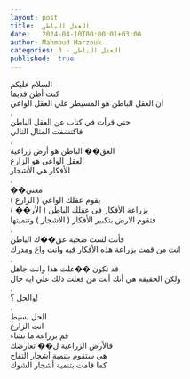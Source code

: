 ```yaml
---
layout: post
title:  العقل الباطن
date:   2024-04-10T00:00:01+03:00
author: Mahmoud Marzouk
categories: 3 - العقل الباطن
published:  true
---
```

السلام عليكم\
كنت أظن قديما\
أن العقل الباطن هو المسيطر علي العقل الواعي\
.\
حتي قرأت في كتاب عن العقل الباطن\
فاكتشفت المثال التالي\
.\
العق�� الباطن هو أرض زراعية\
العقل الواعي هو الزارع\
الأفكار هي الأشجار\
.\
��معني\
يقوم عقلك الواعي ( الزارع )\
بزراعة الأفكار في عقلك الباطن ( الأر�� )\
فتقوم الارض بتكبير الأفكار ( الأشجار ) وتنميتها\
.\
فأنت لست ضحية عق��ك الباطن\
انت من قمت بزراعة هذه الأفكار فيه وانت واع ومدرك\
.\
قد تكون ��علت هذا وانت جاهل\
ولكن الحقيقة هي أنك أنت من فعلت ذلك علي اية حال\
.\
والحل ؟!\
.\
الحل بسيط\
انت الزارع\
قم بزراعة ما تشاء\
فالأرض الزراعية ل�� تعارضك\
هي ستقوم بتنمية أشجار التفاح\
كما قامت بتنمية أشجار الشوك
